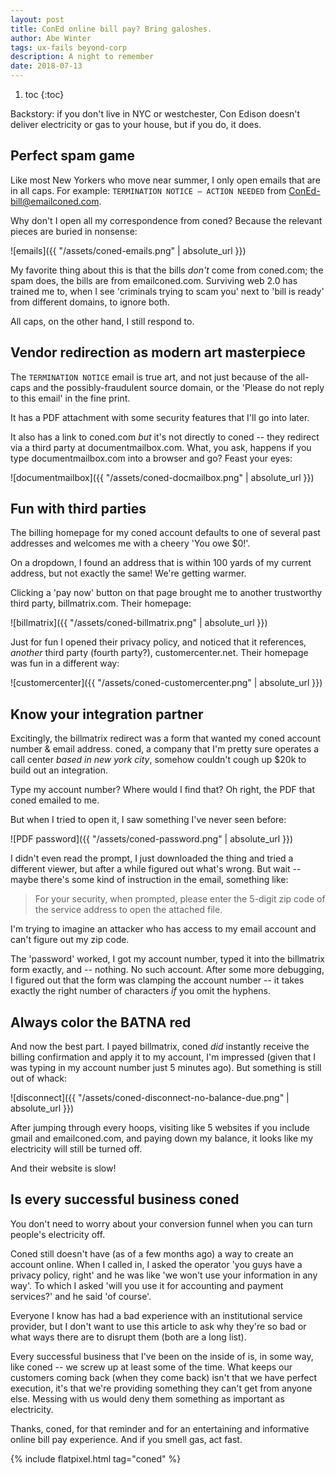 ```yaml
---
layout: post
title: ConEd online bill pay? Bring galoshes.
author: Abe Winter
tags: ux-fails beyond-corp
description: A night to remember
date: 2018-07-13
---
```


1. toc
{:toc}

<style>blockquote {font-style:normal; letter-spacing:inherit;}</style>

Backstory: if you don't live in NYC or westchester, Con Edison doesn't deliver electricity or gas to your house, but if you do, it does.

## Perfect spam game

Like most New Yorkers who move near summer, I only open emails that are in all caps. For example: `TERMINATION NOTICE – ACTION NEEDED` from <a href="mailto:ConEd-bill@emailconed.com
">ConEd-bill@emailconed.com</a>.

Why don't I open all my correspondence from coned? Because the relevant pieces are buried in nonsense:

![emails]({{ "/assets/coned-emails.png" | absolute_url }})

My favorite thing about this is that the bills *don't* come from coned.com; the spam does, the bills are from emailconed.com. Surviving web 2.0 has trained me to, when I see 'criminals trying to scam you' next to 'bill is ready' from different domains, to ignore both.

All caps, on the other hand, I still respond to.

## Vendor redirection as modern art masterpiece

The `TERMINATION NOTICE` email is true art, and not just because of the all-caps and the possibly-fraudulent source domain, or the 'Please do not reply to this email' in the fine print.

It has a PDF attachment with some security features that I'll go into later.

It also has a link to coned.com *but* it's not directly to coned -- they redirect via a third party at documentmailbox.com. What, you ask, happens if you type documentmailbox.com into a browser and go? Feast your eyes:

![documentmailbox]({{ "/assets/coned-docmailbox.png" | absolute_url }})

## Fun with third parties

The billing homepage for my coned account defaults to one of several past addresses and welcomes me with a cheery 'You owe $0!'.

On a dropdown, I found an address that is within 100 yards of my current address, but not exactly the same! We're getting warmer.

Clicking a 'pay now' button on that page brought me to another trustworthy third party, billmatrix.com. Their homepage:

![billmatrix]({{ "/assets/coned-billmatrix.png" | absolute_url }})

Just for fun I opened their privacy policy, and noticed that it references, *another* third party (fourth party?), customercenter.net. Their homepage was fun in a different way:

![customercenter]({{ "/assets/coned-customercenter.png" | absolute_url }})

## Know your integration partner

Excitingly, the billmatrix redirect was a form that wanted my coned account number & email address. coned, a company that I'm pretty sure operates a call center *based in new york city*, somehow couldn't cough up $20k to build out an integration.

Type my account number? Where would I find that? Oh right, the PDF that coned emailed to me.

But when I tried to open it, I saw something I've never seen before:

![PDF password]({{ "/assets/coned-password.png" | absolute_url }})

I didn't even read the prompt, I just downloaded the thing and tried a different viewer, but after a while figured out what's wrong. But wait -- maybe there's some kind of instruction in the email, something like:

> For your security, when prompted, please enter the 5-digit zip code of the service address to open the attached file.

I'm trying to imagine an attacker who has access to my email account and can't figure out my zip code.

The 'password' worked, I got my account number, typed it into the billmatrix form exactly, and -- nothing. No such account. After some more debugging, I figured out that the form was clamping the account number -- it takes exactly the right number of characters *if* you omit the hyphens.

## Always color the BATNA red

And now the best part. I payed billmatrix, coned *did* instantly receive the billing confirmation and apply it to my account, I'm impressed (given that I was typing in my account number just 5 minutes ago). But something is still out of whack:

![disconnect]({{ "/assets/coned-disconnect-no-balance-due.png" | absolute_url }})

After jumping through every hoops, visiting like 5 websites if you include gmail and emailconed.com, and paying down my balance, it looks like my electricity will still be turned off.

And their website is slow!

## Is every successful business coned

You don't need to worry about your conversion funnel when you can turn people's electricity off.

Coned still doesn't have (as of a few months ago) a way to create an account online. When I called in, I asked the operator 'you guys have a privacy policy, right' and he was like 'we won't use your information in any way'. To which I asked 'will you use it for accounting and payment services?' and he said 'of course'.

Everyone I know has had a bad experience with an institutional service provider, but I don't want to use this article to ask why they're so bad or what ways there are to disrupt them (both are a long list).

Every successful business that I've been on the inside of is, in some way, like coned -- we screw up at least some of the time. What keeps our customers coming back (when they come back) isn't that we have perfect execution, it's that we're providing something they can't get from anyone else. Messing with us would deny them something as important as electricity.

Thanks, coned, for that reminder and for an entertaining and informative online bill pay experience. And if you smell gas, act fast.

{% include flatpixel.html tag="coned" %}

